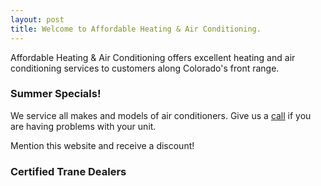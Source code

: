 ```yaml
---
layout: post
title: Welcome to Affordable Heating & Air Conditioning.
---
```


Affordable Heating & Air Conditioning offers excellent heating and air
conditioning services to customers along Colorado's front range.

### Summer Specials!

We service all makes and models of air conditioners.  Give us a
[call](http://www.affordablehvac.com/contact-us/) if you are having problems
with your unit.

Mention this website and receive a discount!


### Certified Trane Dealers
